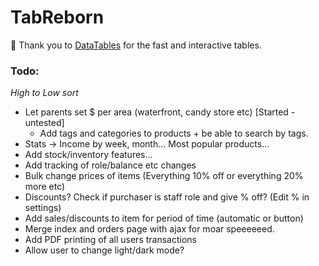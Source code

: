 # TabReborn
 
:raised_hands: Thank you to [DataTables](https://datatables.net) for the fast and interactive tables.

### Todo:
*High to Low sort*
- Let parents set $ per area (waterfront, candy store etc) [Started - untested]
    - Add tags and categories to products + be able to search by tags.
- Stats -> Income by week, month... Most popular products...
- Add stock/inventory features...
- Add tracking of role/balance etc changes
- Bulk change prices of items (Everything 10% off or everything 20% more etc)
- Discounts? Check if purchaser is staff role and give % off? (Edit % in settings)
- Add sales/discounts to item for period of time (automatic or button)
- Merge index and orders page with ajax for moar speeeeeed.
- Add PDF printing of all users transactions
- Allow user to change light/dark mode?